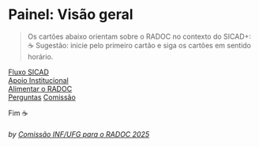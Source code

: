# Painel: Visão geral

> Os cartões abaixo orientam sobre o RADOC no contexto do SICAD+:<br>&#9749; Sugestão: inicie pelo primeiro cartão e siga os cartões em sentido horário.

<!--- [![](../media/painel-zero-apresentacao.jpg)](./lattes.md/) --->
[Fluxo SICAD](./form-fluxos.md#fluxos-sicad/)<br>
[Apoio Institucional](./form-apoio-institucional.md#apoio-institucional/)<br>
[Alimentar o RADOC](./painel-radoc.md#painel-alimentar-o-radoc/)<br>
[Perguntas](./form-perguntas-frequentes.md#perguntas-frequentes/)
[Comissão](./form-comissao.md#falar-com-a-comissão/)
<!--- [(../media/painel-zero-cronograma.png)](./form-cronograma.md#cronograma/)--->



Fim	&#9749;
###### *by [Comissão INF/UFG para o RADOC 2025](./doc/x-index.md#comissão-radoc-2025)* 
